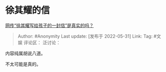 # 徐其耀的信
[网传“徐其耀写给孩子的一封信”是真实的吗？](https://www.zhihu.com/question/525299232/answer/2508614208)

> Author: #Anonymity
> Last update: [发布于 2022-05-31]
> Link:
> Tag: #文娱
> 评论区：
> 泛讨论：

内容纯属胡说八道。

不太可能是真的。
